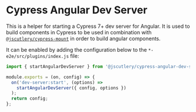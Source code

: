 # Cypress Angular Dev Server

This is a helper for starting a Cypress 7+ dev server for Angular.
It is used to build components in Cypress to be used in combination with [`@jscutlery/cypress-mount`](https://github.com/jscutlery/test-utils/tree/main/packages/cypress-mount) in order to build angular components.

It can be enabled by adding the configuration below to the `*-e2e/src/plugins/index.js` file:

```ts
import { startAngularDevServer } from '@jscutlery/cypress-angular-dev-server';

module.exports = (on, config) => {
  on('dev-server:start', (options) =>
    startAngularDevServer({ config, options })
  );
  return config;
};
```
